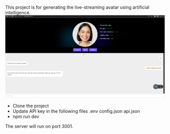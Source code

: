 This project is for generating the live-streaming avatar using artificial intelligence.
![](./public/Screenshot_3.png)

- Clone the project
- Update API key in the following files
      .env
      config.json
      api.json
- npm run dev

The server will run on port 3001.